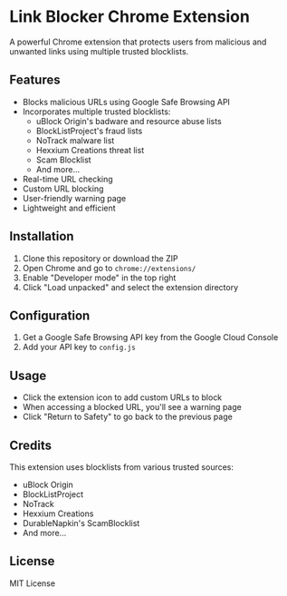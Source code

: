 # Link Blocker Chrome Extension

A powerful Chrome extension that protects users from malicious and unwanted links using multiple trusted blocklists.

## Features

- Blocks malicious URLs using Google Safe Browsing API
- Incorporates multiple trusted blocklists:
  - uBlock Origin's badware and resource abuse lists
  - BlockListProject's fraud lists
  - NoTrack malware list
  - Hexxium Creations threat list
  - Scam Blocklist
  - And more...
- Real-time URL checking
- Custom URL blocking
- User-friendly warning page
- Lightweight and efficient

## Installation

1. Clone this repository or download the ZIP
2. Open Chrome and go to `chrome://extensions/`
3. Enable "Developer mode" in the top right
4. Click "Load unpacked" and select the extension directory

## Configuration

1. Get a Google Safe Browsing API key from the Google Cloud Console
2. Add your API key to `config.js`

## Usage

- Click the extension icon to add custom URLs to block
- When accessing a blocked URL, you'll see a warning page
- Click "Return to Safety" to go back to the previous page

## Credits

This extension uses blocklists from various trusted sources:
- uBlock Origin
- BlockListProject
- NoTrack
- Hexxium Creations
- DurableNapkin's ScamBlocklist
- And more...

## License

MIT License
